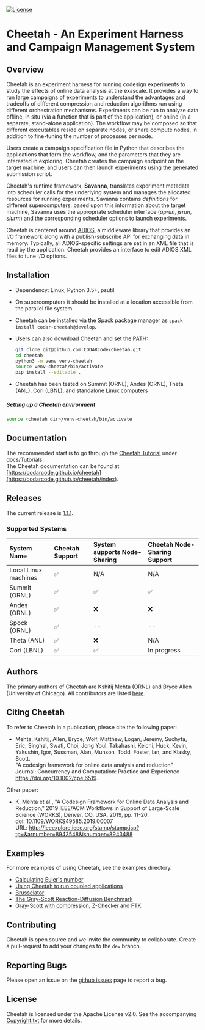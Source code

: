 [![License](https://img.shields.io/badge/License-Apache%202.0-blue.svg)](https://opensource.org/licenses/Apache-2.0)

Cheetah - An Experiment Harness and Campaign Management System
==============================================================

Overview
--------

Cheetah is an experiment harness for running codesign experiments to study the effects of online data analysis at the exascale. It provides a way to run large campaigns of experiments to understand the advantages and tradeoffs of different compression and reduction algorithms run using different orchestration mechanisms. Experiments can be run to analyze data offline, in situ (via a function that is part of the application), or online (in a separate, stand-alone application). The workflow may be composed so that different executables reside on separate nodes, or share compute nodes, in addition to fine-tuning the number of processes per node.

Users create a campaign specification file in Python that describes the applications that form the workflow, and the parameters that they are interested in exploring. Cheetah creates the campaign endpoint on the target machine, and users can then launch experiments using the generated submission script.

Cheetah's runtime framework, **Savanna**, translates experiment metadata into scheduler calls for the underlying system and manages the allocated resources for running experiments. Savanna contains *definitions* for different supercomputers; based upon this information about the target machine, Savanna uses the appropriate scheduler interface (*aprun*, *jsrun*, *slurm*) and the corresponding scheduler options to launch experiments.

Cheetah is centered around [ADIOS](https://adios2.readthedocs.io/en/latest/index.html), a middleware library that provides an I/O framework along with a publish-subscribe API for exchanging data in memory. Typically, all ADIOS-specific settings are set in an XML file that is read by the application. Cheetah provides an interface to edit ADIOS XML files to tune I/O options.


Installation
------------
* Dependency: Linux, Python 3.5+, psutil
* On supercomputers it should be installed at a location accessible from the parallel file system
* Cheetah can be installed via the Spack package manager as `spack install codar-cheetah@develop`.
* Users can also download Cheetah and set the PATH:

  ```bash
  git clone git@github.com:CODARcode/cheetah.git
  cd cheetah          
  python3 -m venv venv-cheetah
  source venv-cheetah/bin/activate
  pip install --editable .
  ```
* Cheetah has been tested on Summit (ORNL), Andes (ORNL), Theta (ANL), Cori (LBNL), and standalone Linux computers

##### Setting up a Cheetah environment
   ```bash
   source <cheetah dir>/venv-cheetah/bin/activate
   ```

Documentation
-------------
The recommended start is to go through the [Cheetah Tutorial](https://github.com/CODARcode/cheetah/blob/dev/docs/Tutorials/Cheetah-Tutorial-ECP-AM-2020.pptx) under docs/Tutorials.    
The Cheetah documentation can be found at [https://codarcode.github.io/cheetah](https://codarcode.github.io/cheetah/index).

Releases
--------
The current release is [1.1.1](https://github.com/CODARcode/cheetah/releases/tag/v1.1.1).

### Supported Systems
System Name | Cheetah Support | System supports Node-Sharing | Cheetah Node-Sharing Support 
:-----------| :---------------| :----------------------------| :---------------------------
Local Linux machines | :white_check_mark: | N/A | N/A
Summit (ORNL) | :white_check_mark: | :white_check_mark: | :white_check_mark:
Andes (ORNL) | :white_check_mark: | :x: | :x:
Spock (ORNL) | :white_check_mark: | -- | --
Theta (ANL) | :white_check_mark: | :x: | N/A
Cori (LBNL) | :white_check_mark: | :white_check_mark: | In progress

Authors
-------
The primary authors of Cheetah are Kshitij Mehta (ORNL) and Bryce Allen (University of Chicago).
All contributors are listed [here](https://github.com/CODARcode/cheetah/graphs/contributors).

Citing Cheetah
--------------
To refer to Cheetah in a publication, please cite the following paper:

* Mehta, Kshitij, Allen, Bryce, Wolf, Matthew, Logan, Jeremy, Suchyta, Eric, Singhal, Swati, Choi, Jong Youl, Takahashi, Keichi, Huck, Kevin, Yakushin, Igor, Sussman, Alan, Munson, Todd, Foster, Ian, and Klasky, Scott.  
"A codesign framework for online data analysis and reduction"  
Journal: Concurrency and Computation: Practice and Experience  
https://doi.org/10.1002/cpe.6519.

Other paper:
* K. Mehta et al., "A Codesign Framework for Online Data Analysis and Reduction," 2019 IEEE/ACM Workflows in Support of Large-Scale Science (WORKS), Denver, CO, USA, 2019, pp. 11-20.  
doi: 10.1109/WORKS49585.2019.00007  
URL: http://ieeexplore.ieee.org/stamp/stamp.jsp?tp=&arnumber=8943548&isnumber=8943488

Examples
--------
For more examples of using Cheetah, see the examples directory.

  - [Calculating Euler's number](https://github.com/CODARcode/cheetah/tree/master/examples/01-eulers_number)
  - [Using Cheetah to run coupled applications](https://github.com/CODARcode/cheetah/tree/master/examples/02-coupling)
  - [Brusselator](https://github.com/CODARcode/cheetah/tree/master/examples/03-brusselator)
  - [The Gray-Scott Reaction-Diffusion Benchmark](https://github.com/CODARcode/cheetah/tree/master/examples/04-gray-scott)
  - [Gray-Scott with compression, Z-Checker and FTK](https://github.com/CODARcode/cheetah/tree/master/examples/05-gray-scott-compression)

Contributing
------------
Cheetah is open source and we invite the community to collaborate. Create a pull-request to add your changes to the `dev` branch.

Reporting Bugs
--------------
Please open an issue on the [github issues](https://github.com/CODARcode/cheetah/issues) page to report a bug.

License
-------
Cheetah is licensed under the Apache License v2.0.
See the accompanying [Copyright.txt](Copyright.txt) for more details.

